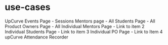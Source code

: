 # use-cases

UpCurve Events Page - Sessions
Mentors page - All
Students Page - All
Product Owners Page - All
Individual Mentors Page - Link to item 2
Individual Students Page - Link to item 3
Individual PO Page - Link to Item 4
upCurve Attendance Recorder

